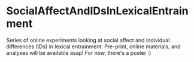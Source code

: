 # SocialAffectAndIDsInLexicalEntrainment

Series of online experiments looking at social affect and individual differences (IDs) in lexical entrainment. Pre-print, 
online materials, and analyses will be available asap! For now, there's a poster :) 
